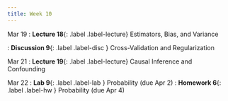 ```yaml
---
title: Week 10
---
```



Mar 19
: **Lecture 18**{: .label .label-lecture} Estimators, Bias, and Variance

: **Discussion 9**{: .label .label-disc } Cross-Validation and Regularization

Mar 21
: **Lecture 19**{: .label .label-lecture} Causal Inference and Confounding


Mar 22
: **Lab 9**{: .label .label-lab }  Probability (due Apr 2)
: **Homework 6**{: .label .label-hw } Probability (due Apr 4)